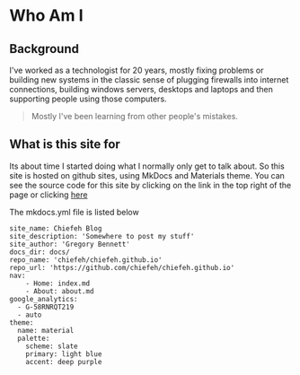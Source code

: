 # Who Am I

## Background

I've worked as a technologist for 20 years, mostly fixing problems or building
new systems in the classic sense of plugging firewalls into internet connections,
building windows servers, desktops and laptops and then supporting people
using those computers.

> Mostly I've been learning from other people's mistakes.

## What is this site for

Its about time I started doing what I normally only get to talk about.
So this site is hosted on github sites, using MkDocs and Materials theme.
You can see the source code for this site by clicking on the link in the
top right of the page or clicking [here](https://github.com/chiefeh/chiefeh.github.io)

The mkdocs.yml file is listed below

    site_name: Chiefeh Blog
    site_description: 'Somewhere to post my stuff'
    site_author: 'Gregory Bennett'
    docs_dir: docs/
    repo_name: 'chiefeh/chiefeh.github.io'
    repo_url: 'https://github.com/chiefeh/chiefeh.github.io'
    nav:
        - Home: index.md
        - About: about.md
    google_analytics:
      - G-58RNRQT219
      - auto
    theme:
      name: material
      palette:
        scheme: slate
        primary: light blue
        accent: deep purple
